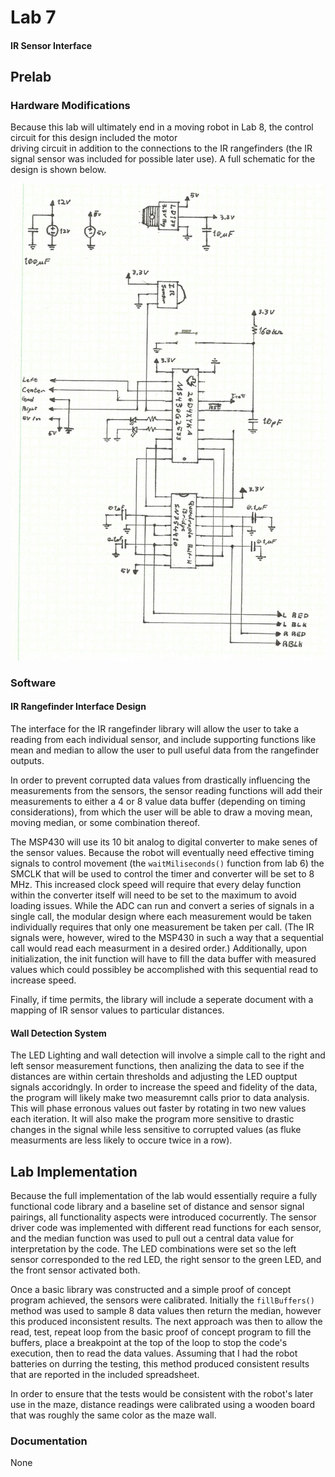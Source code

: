 # Lab 7

#### IR Sensor Interface

## Prelab

### Hardware Modifications

Because this lab will ultimately end in a moving robot in Lab 8, the control circuit for this design included the motor  
driving circuit in addition to the connections to the IR rangefinders (the IR signal sensor was included for possible 
later use). A full schematic for the design is shown below.

![alt text](https://raw.githubusercontent.com/IanGoodbody/ECE382_Lab7/master/IR_Wiring.jpg)

### Software

#### IR Rangefinder Interface Design

The interface for the IR rangefinder library will allow the user to take a reading from each individual sensor, and 
include supporting functions like mean and median to allow the user to pull useful data from the rangefinder outputs. 

In order to prevent corrupted data values from drastically influencing the measurements from the sensors, the sensor 
reading functions will add their measurements to either a 4 or 8 value data buffer (depending on timing 
considerations), from which the user will be able to draw a moving mean, moving median, or some combination thereof.

The MSP430 will use its 10 bit analog to digital converter to make senes of the sensor values. Because the robot will
eventually need effective timing signals to control movement (the `waitMiliseconds()` function from lab 6) the SMCLK 
that will be used to control the timer and converter will be set to 8 MHz. This increased clock speed will require 
that every delay function within the converter itself will need to be set to the maximum to avoid loading issues. 
While the ADC can run and convert a series of signals in a single call, the modular design where each measurement 
would be taken individually requires that only one measurement be taken per call. (The IR signals were, however, wired
to the MSP430 in such a way that a sequential call would read each measurment in a desired order.) Additionally, upon 
initialization, the init function will have to fill the data buffer with measured values which could possibley be 
accomplished with this sequential read to increase speed.

Finally, if time permits, the library will include a seperate document with a mapping of IR sensor values to 
particular distances. 

#### Wall Detection System

The LED Lighting and wall detection will involve a simple call to the right and left sensor measurement functions, 
then analizing the data to see if the distances are within certain thresholds and adjusting the LED ouptput signals
accoridngly. In order to increase the speed and fidelity of the data, the program will likely make two measuremnt 
calls prior to data analysis. This will phase erronous values out faster by rotating in two new values each iteration.
It will also make the program more sensitive to drastic changes in the signal while less sensitive to corrupted values
(as fluke measurments are less likely to occure twice in a row).

## Lab Implementation

Because the full implementation of the lab would essentially require a fully functional code library and a baseline 
set of distance and sensor signal pairings, all functionality aspects were introduced cocurrently. The sensor driver
code was implemented with different read functions for each sensor, and the median function was used to pull out a 
central data value for interpretation by the code. The LED combinations were set so the left sensor corresponded to 
the red LED, the right sensor to the green LED, and the front sensor activated both. 

Once a basic library was constructed and a simple proof of concept program achieved, the sensors were calibrated. 
Initially the `fillBuffers()` method was used to sample 8 data values then return the median, however this produced
inconsistent results. The next approach was then to allow the read, test, repeat loop from the basic proof of concept 
program to fill the buffers, place a breakpoint at the top of the loop to stop the code's execution, then to read the
data values. Assuming that I had the robot batteries on durring the testing, this method produced consistent results
that are reported in the included spreadsheet.

In order to ensure that the tests would be consistent with the robot's later use in the maze, distance readings were 
calibrated using a wooden board that was roughly the same color as the maze wall. 


### Documentation

None
